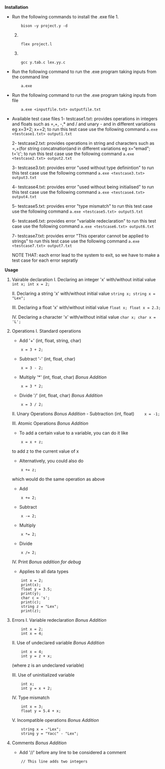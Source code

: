
**Installation**

* Run the following commands to install the .exe file
    1. 
    ```
        bison –y project.y -d
    ```
    2. 
    ```
        flex project.l
    ```
    3. 
    ```
        gcc y.tab.c lex.yy.c
    ```

* Run the following command to run the .exe program taking inputs from the command line
    ```
        a.exe
    ```

* Run the following command to run the .exe program taking inputs from file
    ```
        a.exe <inputfile.txt> outputfile.txt
    ```

* Available test case files
    1- testcase1.txt: provides operations in integers and floats such as =,+, -,* and / and unary - and in different variations  eg x=3+2;  x+=2;
                        to run this test case use the following command ``` a.exe <testcase1.txt> output1.txt ```

    2- testcase2.txt: provides operations in string and characters such as =,+(for string concatnation)and in different variations  eg x="emad";  t='c';
                        to run this test case use the following command ``` a.exe <testcase2.txt> output2.txt ```

    3- testcase3.txt: provides error "used without type definintion" 
                        to run this test case use the following command ``` a.exe <testcase3.txt> output3.txt ```

    4- testcase4.txt: provides error "used without being initialised" 
                        to run this test case use the following command ``` a.exe <testcase4.txt> output4.txt ```

    5- testcase5.txt: provides error "type mismatch" 
                        to run this test case use the following command ``` a.exe <testcase5.txt> output5.txt ```

    6- testcase6.txt: provides error "variable redeclaration"
                        to run this test case use the following command ``` a.exe <testcase6.txt> output6.txt ```

    7- testcase7.txt: provides error "This operator cannot be applied to strings"
                        to run this test case use the following command ``` a.exe <testcase7.txt> output7.txt ```

    NOTE THAT: each error lead to the system to exit, so we have to make a test case for each error sepratly


**Usage**

1. Vairable declaration
    I.   Declaring an integer 'x' with/without initial value
                            ```
                                int x;
                                int x = 2;
                            ```

    II.  Declaring a string 'x' with/without initial value
                            ```
                                string x;
                                string x = "Lex";
                            ```

    III. Declaring a float 'x' with/without initial value
                            ```
                                float x;
                                float x = 2.3;
                            ```

    IV.  Declaring a character 'x' with/without initial value
                            ```
                                char x;
                                char x = 'L';
                            ```


2. Operations
    I. Standard operations
    - Add '+' (int, float, string, char)
    ```
        x = 3 + 2;
    ```
    - Subtract '-' (int, float, char)
    ```    
        x = 3 - 2;
    ```
    - Multiply '*' (int, float, char) *Bonus Addition*
    ```    
        x = 3 * 2;
    ```
    - Divide '/' (int, float, char) *Bonus Addition*
    ```
        x = 3 / 2;
    ```
    
    II. Unary Operations *Bonus Addition*
        - Subtraction (int, float)
        ```    
            x = -1;
        ```

    III. Atomic Operations *Bonus Addition*
    - To add a certain value to a variable, you can do it like
    ```
        x = x + z;
    ```
    to add z to the current value of x
    - Alternatively, you could also do
    ```
        x += z;
    ```
    which would do the same operation as above
    
    - Add
    ```
        x += 2;
    ```
    - Subtract
    ```
        x -= 2;
    ```
    - Multiply
    ```
        x *= 2;
    ```
    - Divide
    ```
        x /= 2;
    ```

    IV. Print *Bonus addition for debug*
    - Applies to all data types
    ```
        int x = 2;
        print(x);
        float y = 3.5;
        print(y);
        char c = 's';
        print(c);
        string z = "Lex";
        print(z);
    ```


3. Errors
    I. Variable redeclaration *Bonus Addition*
    ```
        int x = 2;
        int x = 4;
    ```
    
    II. Use of undeclared variable *Bonus Addition*
    ```
        int x = 4;
        int y = z + x;
    ```
    (where z is an undeclared variable)

    III. Use of uninitialized variable
    ```    
        int x;
        int y = x + 2;
    ```
    
    IV. Type mismatch
    ```
        int x = 3;
        float y = 5.4 + x;
    ```

    V.  Incompatible operations *Bonus Addition*
    ```
        string x = -"Lex";
        string y = "Yacc" - "Lex";
    ```


4. Comments *Bonus Addition*
    - Add '//' before any line to be considered a comment
    ```
        // This line adds two integers
    ```

